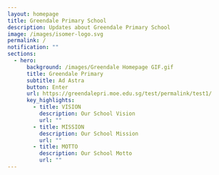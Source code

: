 ```yaml
---
layout: homepage
title: Greendale Primary School
description: Updates about Greendale Primary School
image: /images/isomer-logo.svg
permalink: /
notification: ""
sections:
  - hero:
      background: /images/Greendale Homepage GIF.gif
      title: Greendale Primary
      subtitle: Ad Astra
      button: Enter
      url: https://greendalepri.moe.edu.sg/test/permalink/test1/
      key_highlights:
        - title: VISION
          description: Our School Vision
          url: ""
        - title: MISSION
          description: Our School Mission
          url: ""
        - title: MOTTO
          description: Our School Motto
          url: ""
---
```

